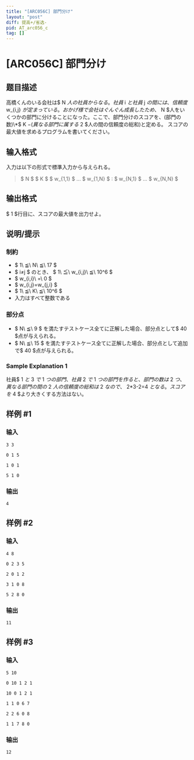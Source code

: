 ```yaml
---
title: "[ARC056C] 部門分け"
layout: "post"
diff: 提高+/省选-
pid: AT_arc056_c
tag: []
---
```


# [ARC056C] 部門分け

## 题目描述

[problemUrl]: https://atcoder.jp/contests/arc056/tasks/arc056_c

高橋くんのいる会社は$ N $人の社員からなる。社員$ i $と社員$ j $の間には、信頼度$ w_{i,j} $が定まっている。 おかげ様で会社はぐんぐん成長したため、$ N $人をいくつかの部門に分けることになった。ここで、部門分けのスコアを、(部門の数)\*$ K $-(異なる部門に属する$ 2 $人の間の信頼度の総和)と定める。 スコアの最大値を求めるプログラムを書いてください。

## 输入格式

入力は以下の形式で標準入力から与えられる。

> $ N $ $ K $ $ w_{1,1} $ ... $ w_{1,N} $ : $ w_{N,1} $ ... $ w_{N,N} $

## 输出格式

$ 1 $行目に、スコアの最大値を出力せよ。

## 说明/提示

### 制約

- $ 1\ ≦\ N\ ≦\ 17 $
- $ i≠j $ のとき、 $ 1\ ≦\ w_{i,j}\ ≦\ 10^6 $
- $ w_{i,i}\ =\ 0 $
- $ w_{i,j}=w_{j,i} $
- $ 1\ ≦\ K\ ≦\ 10^6 $
- 入力はすべて整数である

### 部分点

- $ N\ ≦\ 9 $ を満たすテストケース全てに正解した場合、部分点として$ 40 $点が与えられる。
- $ N\ ≦\ 15 $ を満たすテストケース全てに正解した場合、部分点として追加で$ 40 $点が与えられる。

### Sample Explanation 1

社員$ 1 $と$ 3 $で$ 1 $つの部門、社員$ 2 $で$ 1 $つの部門を作ると、 部門の数は$ 2 $つ、異なる部門の間の$ 2 $人の信頼度の総和は$ 2 $なので、$ 2*3-2=4 $となる。 スコアを$ 4 $より大きくする方法はない。

## 样例 #1

### 输入

```
3 3
0 1 5
1 0 1
5 1 0
```

### 输出

```
4
```

## 样例 #2

### 输入

```
4 8
0 2 3 5
2 0 1 2
3 1 0 8
5 2 8 0
```

### 输出

```
11
```

## 样例 #3

### 输入

```
5 10
0 10 1 2 1
10 0 1 2 1
1 1 0 6 7
2 2 6 0 8
1 1 7 8 0
```

### 输出

```
12
```

